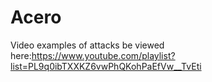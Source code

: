 # Acero

Video examples of attacks be viewed here:https://www.youtube.com/playlist?list=PL9q0ibTXXKZ6vwPhQKohPaEfVw__TvEti
